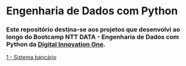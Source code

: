 # Engenharia de Dados com Python
### Este repositório destina-se aos projetos que desenvolvi ao longo do Bootcamp NTT DATA - Engenharia de Dados com Python da [Digital Innovation One](https://www.dio.me/).

[1 - Sistema bancário](sistema-bancario/desafio.py)

    
